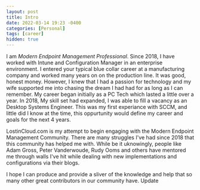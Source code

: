 ```yaml
---
layout: post
title: Intro
date: 2022-03-14 19:23 -0400
categories: [Personal]
tags: [career]
hidden: true
---
```

I am *Modern Endpoint Management Professional*. Since 2018, I have worked with Intune and Configuration Manager in an enterprise environment. I entered your typical blue collar career at a manufacturing company and worked many years on on the production line. It was good, honest money. However, I knew that I had a passion for technology and my wife supported me into chasing the dream I had had for as long as I can remember. My career began initially as a PC Tech which lasted a little over a year. In 2018, My skill set had expanded, I was able to fill a vacancy as an Desktop Systems Engineer. This was my first experiance with SCCM, and little did I know at the time, this oppurtunity would define my career and goals for the next 4 years.  

LostinCloud.com is my attempt to begin engaging with the Modern Endpoint Management Community. There are many struggles I've had since 2018 that this community has helped me with. While be it uknowingly, people like Adam Gross, Peter Vanderwoude, Rudy Ooms and others have mentored me through walls I've hit while dealing with new implementations and configurations via their blogs.  

I hope I can produce and provide a sliver of the knowledge and help that so many other great contributors in our community have. Update